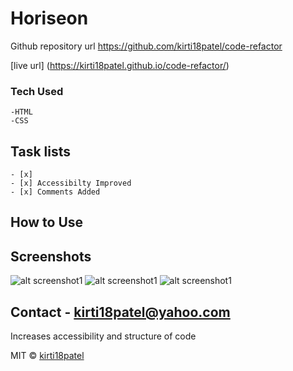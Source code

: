 # Horiseon

Github repository url https://github.com/kirti18patel/code-refactor

[live url] (https://kirti18patel.github.io/code-refactor/)

### Tech Used
    -HTML
    -CSS

## Task lists
    - [x]
    - [x] Accessibilty Improved
    - [x] Comments Added
## How to Use
## Screenshots
![alt screenshot1]("./assets/screenshots/after-code-refactor1.png")
![alt screenshot1]("./assets/screenshots/after-code-refactor2.png")
![alt screenshot1]("./assets/screenshots/after-code-refactor3.png")
## Contact - **kirti18patel@yahoo.com**


Increases accessibility and structure of code

MIT © [kirti18patel]()
